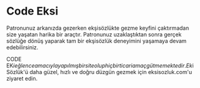 # Code Eksi

Patronunuz arkanızda gezerken ekşisözlükte gezme keyfini çaktırmadan size yaşatan harika bir araçtır. Patronunuz uzaklaştıktan sonra gerçek sözlüğe dönüş yaparak tam bir ekşisözlük deneyimini yaşamaya devam edebilirsiniz.

CODE EK$i eğlence amacıyla yapılmış bir site olup hiç bir ticari amaç gütmemektedir. Ek$i Sözlük'ü daha güzel, hızlı ve doğru düzgün gezmek için eksisozluk.com'u ziyaret edin.
